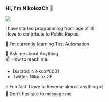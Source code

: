 ### Hi, I'm NikolozCh 👋

<img src="https://github-readme-stats.vercel.app/api?username=NikolozCh&show_icons=true&hide_border=true&theme=radical" />

I have started programming from age of 16.\
I love to contribute to Public Repos.

<!-- - 🔭 I’m currently working on ... -->
🌱 I’m currently learning Test Automation
<!-- - 👯 I’m looking to collaborate on ...
- 🤔 I’m looking for help with ... -->
💬 Ask me about Anything\
📫 How to reach me:
- Discrod: Nikkoo#0001
- Twitter: NikoloziGE
<!-- - 😄 Pronouns: ... -->
⚡ Fun fact: I love to Reverse almost anything =)\
🧐 Don't hesitate to message me
